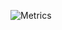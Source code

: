 ![Metrics](https://metrics.lecoq.io/alaazorkane?template=classic&tweets=1&tweets.limit=2&tweets.user=.user.twitter&config.timezone=Africa%2FCasablanca&config.animated=true)
